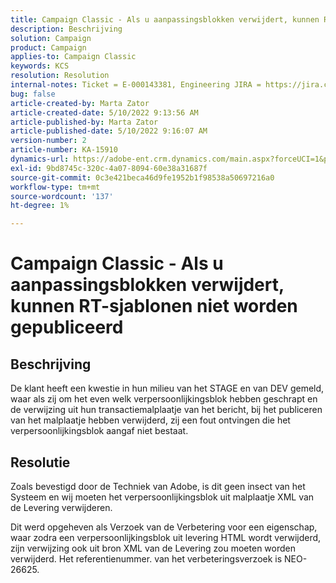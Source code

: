 ```yaml
---
title: Campaign Classic - Als u aanpassingsblokken verwijdert, kunnen RT-sjablonen niet worden gepubliceerd
description: Beschrijving
solution: Campaign
product: Campaign
applies-to: Campaign Classic
keywords: KCS
resolution: Resolution
internal-notes: Ticket = E-000143381, Engineering JIRA = https://jira.corp.adobe.com/browse/NEO-26451 , Enhancement = https://jira.corp.adobe.com/browse/NEO-26451
bug: false
article-created-by: Marta Zator
article-created-date: 5/10/2022 9:13:56 AM
article-published-by: Marta Zator
article-published-date: 5/10/2022 9:16:07 AM
version-number: 2
article-number: KA-15910
dynamics-url: https://adobe-ent.crm.dynamics.com/main.aspx?forceUCI=1&pagetype=entityrecord&etn=knowledgearticle&id=d7a4d37e-41d0-ec11-a7b5-00224809c101
exl-id: 9bd8745c-320c-4a07-8094-60e38a31687f
source-git-commit: 0c3e421beca46d9fe1952b1f98538a50697216a0
workflow-type: tm+mt
source-wordcount: '137'
ht-degree: 1%

---
```


# Campaign Classic - Als u aanpassingsblokken verwijdert, kunnen RT-sjablonen niet worden gepubliceerd

## Beschrijving


De klant heeft een kwestie in hun milieu van het STAGE en van DEV gemeld, waar als zij om het even welk verpersoonlijkingsblok hebben geschrapt en de verwijzing uit hun transactiemalplaatje van het bericht, bij het publiceren van het malplaatje hebben verwijderd, zij een fout ontvingen die het verpersoonlijkingsblok aangaf niet bestaat.


## Resolutie


Zoals bevestigd door de Techniek van Adobe, is dit geen insect van het Systeem en wij moeten het verpersoonlijkingsblok uit malplaatje XML van de Levering verwijderen.

Dit werd opgeheven als Verzoek van de Verbetering voor een eigenschap, waar zodra een verpersoonlijkingsblok uit levering HTML wordt verwijderd, zijn verwijzing ook uit bron XML van de Levering zou moeten worden verwijderd. Het referentienummer. van het verbeteringsverzoek is NEO-26625.
